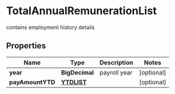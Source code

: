 

# TotalAnnualRemunerationList

contains employment history details
## Properties

Name | Type | Description | Notes
------------ | ------------- | ------------- | -------------
**year** | **BigDecimal** | payroll year |  [optional]
**payAmountYTD** | [**YTDLIST**](YTDLIST.md) |  |  [optional]



